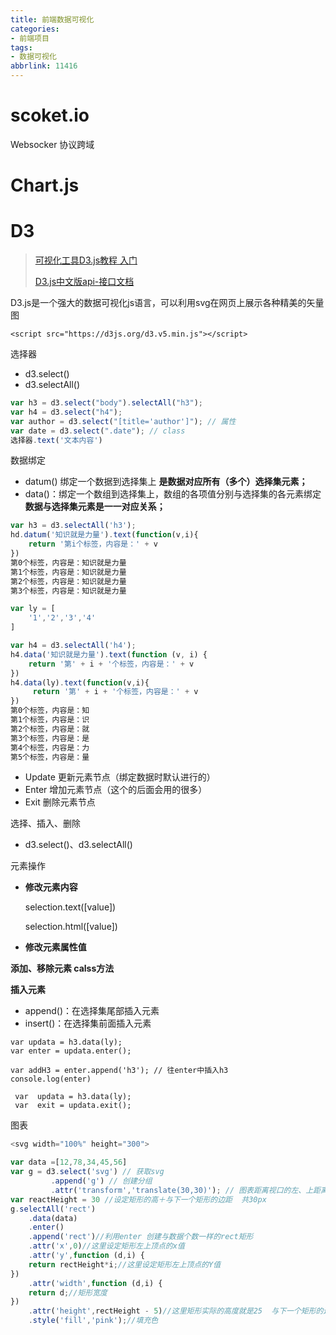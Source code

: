 ```yaml
---
title: 前端数据可视化
categories:
- 前端项目
tags:
- 数据可视化
abbrlink: 11416
---
```


# scoket.io

Websocker  协议跨域

# Chart.js

# D3

> [可视化工具D3.js教程 入门](http://www.hellojava.com/a/88290.html)
>
> [D3.js中文版api-接口文档](https://blog.mn886.net/chenjianhua/show/773c07b3abce/index.html)

D3.js是一个强大的数据可视化js语言，可以利用svg在网页上展示各种精美的矢量图

```
<script src="https://d3js.org/d3.v5.min.js"></script>
```

选择器

- d3.select()
- d3.selectAll()

```js
var h3 = d3.select("body").selectAll("h3");
var h4 = d3.select("h4");
var author = d3.select("[title='author']"); // 属性
var date = d3.select(".date"); // class
选择器.text('文本内容')
```

数据绑定

- datum() 绑定一个数据到选择集上  **是数据对应所有（多个）选择集元素；**
- data()：绑定一个数组到选择集上，数组的各项值分别与选择集的各元素绑定 **数据与选择集元素是一一对应关系；**

```js
var h3 = d3.selectAll('h3');
hd.datum('知识就是力量').text(function(v,i){
    return '第i个标签，内容是：' + v
})
第0个标签，内容是：知识就是力量
第1个标签，内容是：知识就是力量
第2个标签，内容是：知识就是力量
第3个标签，内容是：知识就是力量

var ly = [
    '1','2','3','4'
]

var h4 = d3.selectAll('h4');
h4.data('知识就是力量').text(function (v, i) {
    return '第' + i + '个标签，内容是：' + v
})
h4.data(ly).text(function(v,i){
     return '第' + i + '个标签，内容是：' + v
})
第0个标签，内容是：知
第1个标签，内容是：识
第2个标签，内容是：就
第3个标签，内容是：是
第4个标签，内容是：力
第5个标签，内容是：量
```

- Update 更新元素节点（绑定数据时默认进行的）
- Enter 增加元素节点（这个的后面会用的很多）
- Exit 删除元素节点

选择、插入、删除

- d3.select()、d3.selectAll()

元素操作

- **修改元素内容**

	selection.text([value])

	selection.html([value])

- **修改元素属性值**

**添加、移除元素 calss方法**

**插入元素**

- append()：在选择集尾部插入元素
- insert()：在选择集前面插入元素

```
var updata = h3.data(ly);
var enter = updata.enter();

var addH3 = enter.append('h3'); // 往enter中插入h3
console.log(enter)

 var  updata = h3.data(ly);
 var  exit = updata.exit();
```

图表

```js
<svg width="100%" height="300">

var data =[12,78,34,45,56]
var g = d3.select('svg') // 获取svg
		 .append('g') // 创建分组
         .attr('transform','translate(30,30)'); // 图表距离视口的左、上距离
var reactHeight = 30 //设定矩形的高＋与下一个矩形的边距  共30px
g.selectAll('rect')
    .data(data)
    .enter()
    .append('rect')//利用enter 创建与数据个数一样的rect矩形
    .attr('x',0)//这里设定矩形左上顶点的x值
    .attr('y',function (d,i) {
    return rectHeight*i;//这里设定矩形左上顶点的Y值
})
    .attr('width',function (d,i) {
    return d;//矩形宽度
})
    .attr('height',rectHeight - 5)//这里矩形实际的高度就是25  与下一个矩形的边距是5
    .style('fill','pink');//填充色
```


